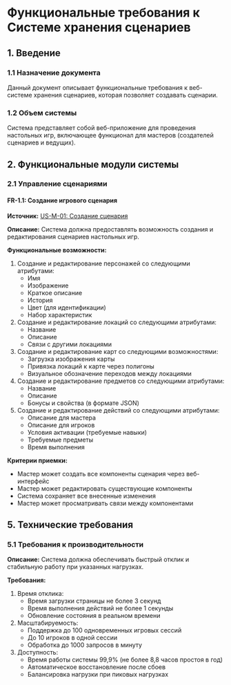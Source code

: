 # Функциональные требования к Системе хранения сценариев

## 1. Введение

### 1.1 Назначение документа

Данный документ описывает функциональные требования к веб-системе хранения сценариев, которая позволяет создавать сценарии.

### 1.2 Объем системы

Система представляет собой веб-приложение для проведения настольных игр, включающее функционал для мастеров (создателей сценариев и ведущих).

## 2. Функциональные модули системы

### 2.1 Управление сценариями

#### FR-1.1: Создание игрового сценария

**Источник:** [US-M-01: Создание сценария](user_story.md#us-m-01-%D1%81%D0%BE%D0%B7%D0%B4%D0%B0%D0%BD%D0%B8%D0%B5-%D1%81%D1%86%D0%B5%D0%BD%D0%B0%D1%80%D0%B8%D1%8F)

**Описание:**
Система должна предоставлять возможность создания и редактирования сценариев настольных игр.

**Функциональные возможности:**

1. Создание и редактирование персонажей со следующими атрибутами:
    - Имя
    - Изображение
    - Краткое описание
    - История
    - Цвет (для идентификации)
    - Набор характеристик
2. Создание и редактирование локаций со следующими атрибутами:
    - Название
    - Описание
    - Связи с другими локациями
3. Создание и редактирование карт со следующими возможностями:
    - Загрузка изображения карты
    - Привязка локаций к карте через полигоны
    - Визуальное обозначение переходов между локациями
4. Создание и редактирование предметов со следующими атрибутами:
    - Название
    - Описание
    - Бонусы и свойства (в формате JSON)
5. Создание и редактирование действий со следующими атрибутами:
    - Описание для мастера
    - Описание для игроков
    - Условия активации (требуемые навыки)
    - Требуемые предметы
    - Время выполнения

**Критерии приемки:**

- Мастер может создать все компоненты сценария через веб-интерфейс
- Мастер может редактировать существующие компоненты
- Система сохраняет все внесенные изменения
- Мастер может просматривать связи между компонентами

## 5. Технические требования

### 5.1 Требования к производительности

**Описание:**
Система должна обеспечивать быстрый отклик и стабильную работу при указанных нагрузках.

**Требования:**

1. Время отклика:
    - Время загрузки страницы не более 3 секунд
    - Время выполнения действий не более 1 секунды
    - Обновление состояния в реальном времени
2. Масштабируемость:
    - Поддержка до 100 одновременных игровых сессий
    - До 10 игроков в одной сессии
    - Обработка до 1000 запросов в минуту
3. Доступность:
    - Время работы системы 99,9% (не более 8,8 часов простоя в год)
    - Автоматическое восстановление после сбоев
    - Балансировка нагрузки при пиковых нагрузках
